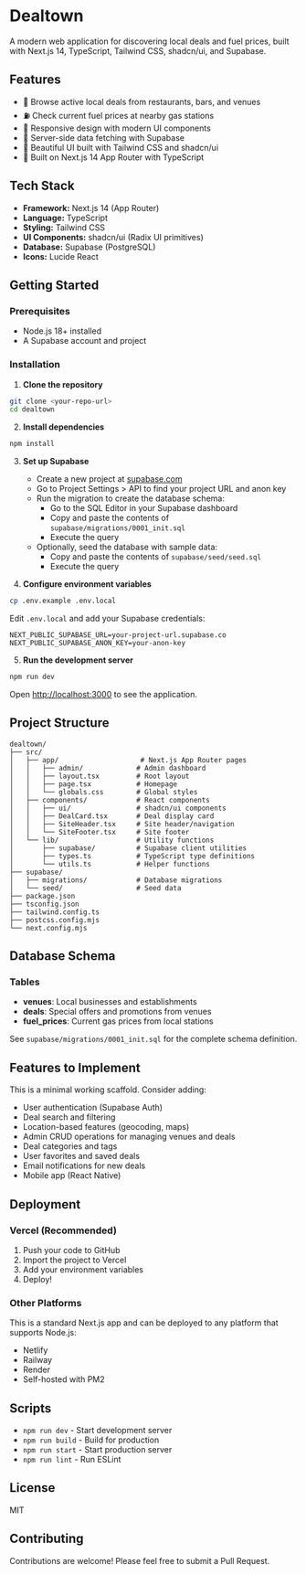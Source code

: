 # Dealtown

A modern web application for discovering local deals and fuel prices, built with Next.js 14, TypeScript, Tailwind CSS, shadcn/ui, and Supabase.

## Features

- 🎯 Browse active local deals from restaurants, bars, and venues
- ⛽ Check current fuel prices at nearby gas stations
- 📱 Responsive design with modern UI components
- 🔐 Server-side data fetching with Supabase
- 🎨 Beautiful UI built with Tailwind CSS and shadcn/ui
- 🚀 Built on Next.js 14 App Router with TypeScript

## Tech Stack

- **Framework:** Next.js 14 (App Router)
- **Language:** TypeScript
- **Styling:** Tailwind CSS
- **UI Components:** shadcn/ui (Radix UI primitives)
- **Database:** Supabase (PostgreSQL)
- **Icons:** Lucide React

## Getting Started

### Prerequisites

- Node.js 18+ installed
- A Supabase account and project

### Installation

1. **Clone the repository**

```bash
git clone <your-repo-url>
cd dealtown
```

2. **Install dependencies**

```bash
npm install
```

3. **Set up Supabase**
   - Create a new project at [supabase.com](https://supabase.com)
   - Go to Project Settings > API to find your project URL and anon key
   - Run the migration to create the database schema:
     - Go to the SQL Editor in your Supabase dashboard
     - Copy and paste the contents of `supabase/migrations/0001_init.sql`
     - Execute the query
   - Optionally, seed the database with sample data:
     - Copy and paste the contents of `supabase/seed/seed.sql`
     - Execute the query

4. **Configure environment variables**

```bash
cp .env.example .env.local
```

Edit `.env.local` and add your Supabase credentials:

```env
NEXT_PUBLIC_SUPABASE_URL=your-project-url.supabase.co
NEXT_PUBLIC_SUPABASE_ANON_KEY=your-anon-key
```

5. **Run the development server**

```bash
npm run dev
```

Open [http://localhost:3000](http://localhost:3000) to see the application.

## Project Structure

```
dealtown/
├── src/
│   ├── app/                    # Next.js App Router pages
│   │   ├── admin/             # Admin dashboard
│   │   ├── layout.tsx         # Root layout
│   │   ├── page.tsx           # Homepage
│   │   └── globals.css        # Global styles
│   ├── components/            # React components
│   │   ├── ui/                # shadcn/ui components
│   │   ├── DealCard.tsx       # Deal display card
│   │   ├── SiteHeader.tsx     # Site header/navigation
│   │   └── SiteFooter.tsx     # Site footer
│   └── lib/                   # Utility functions
│       ├── supabase/          # Supabase client utilities
│       ├── types.ts           # TypeScript type definitions
│       └── utils.ts           # Helper functions
├── supabase/
│   ├── migrations/            # Database migrations
│   └── seed/                  # Seed data
├── package.json
├── tsconfig.json
├── tailwind.config.ts
├── postcss.config.mjs
└── next.config.mjs
```

## Database Schema

### Tables

- **venues**: Local businesses and establishments
- **deals**: Special offers and promotions from venues
- **fuel_prices**: Current gas prices from local stations

See `supabase/migrations/0001_init.sql` for the complete schema definition.

## Features to Implement

This is a minimal working scaffold. Consider adding:

- User authentication (Supabase Auth)
- Deal search and filtering
- Location-based features (geocoding, maps)
- Admin CRUD operations for managing venues and deals
- Deal categories and tags
- User favorites and saved deals
- Email notifications for new deals
- Mobile app (React Native)

## Deployment

### Vercel (Recommended)

1. Push your code to GitHub
2. Import the project to Vercel
3. Add your environment variables
4. Deploy!

### Other Platforms

This is a standard Next.js app and can be deployed to any platform that supports Node.js:

- Netlify
- Railway
- Render
- Self-hosted with PM2

## Scripts

- `npm run dev` - Start development server
- `npm run build` - Build for production
- `npm run start` - Start production server
- `npm run lint` - Run ESLint

## License

MIT

## Contributing

Contributions are welcome! Please feel free to submit a Pull Request.
